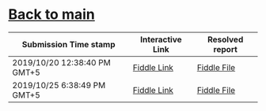 # [Back to main](https://github.com/glaghari/database-assignement-2019)
|Submission Time stamp          | Interactive Link                                                                              | Resolved report                                                                              |
| ----------------------------- | --------------------------------------------------------------------------------------------- | -------------------------------------------------------------------------------------------- |
| 2019/10/20 12:38:40 PM GMT+5 | [Fiddle Link](https://dbfiddle.uk/?rdbms=oracle_11.2&fiddle=e695be3139cac68225f36145b5618537) | [Fiddle File](processed/csm-111/e695be3139cac68225f36145b5618537.md) |
| 2019/10/25 6:38:49 PM GMT+5 | [Fiddle Link](https://dbfiddle.uk/?rdbms=oracle_11.2&fiddle=eb0a9659c76c38f150901aca9e48c069) | [Fiddle File](processed/csm-111/eb0a9659c76c38f150901aca9e48c069.md) |

